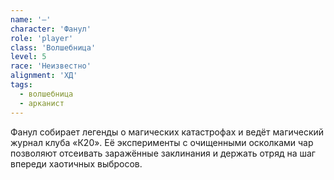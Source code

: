 ```yaml
---
name: '—'
character: 'Фанул'
role: 'player'
class: 'Волшебница'
level: 5
race: 'Неизвестно'
alignment: 'ХД'
tags:
  - волшебница
  - арканист
---
```


Фанул собирает легенды о магических катастрофах и ведёт магический журнал клуба «К20». Её эксперименты с очищенными осколками чар позволяют отсеивать заражённые заклинания и держать отряд на шаг впереди хаотичных выбросов.
